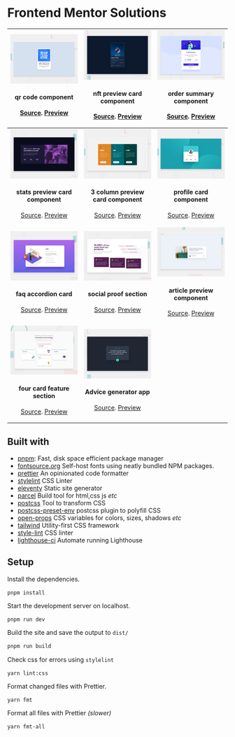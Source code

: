 # Frontend Mentor Solutions

|                            <img width=360 src="./src/101-qr-code-component/design/desktop-preview.jpg" alt="qr code component"><p><h4>qr code component</h4><span><a href="./src/101-qr-code-component">Source</a>. <a href="https://fe-muchina.vercel.app/101-qr-code-component">Preview</a></span> </p>                             |             <img width=360 src="./src/102-nft-preview-card-component/design/desktop-preview.jpg" alt="nft preview card component"><p><h4>nft preview card component</h4><span><a href="./src/102-nft-preview-card-component">Source</a>. <a href="https://fe-muchina.vercel.app/102-nft-preview-card-component">Preview</a></span> </p>              |      <img width=360 src="./src/103-order-summary-component/design/desktop-preview.jpg" alt="order summary component"><p><h4>order summary component</h4><span><a href="./src/103-order-summary-component">Source</a>. <a href="https://fe-muchina.vercel.app/103-order-summary-component">Preview</a></span> </p>      |
| :-----------------------------------------------------------------------------------------------------------------------------------------------------------------------------------------------------------------------------------------------------------------------------------------------------------------------------------: | :--------------------------------------------------------------------------------------------------------------------------------------------------------------------------------------------------------------------------------------------------------------------------------------------------------------------------------------------------: | :--------------------------------------------------------------------------------------------------------------------------------------------------------------------------------------------------------------------------------------------------------------------------------------------------------------------: |
| <img width=360 src="./src/104-stats-preview-card-component/design/desktop-preview.jpg" alt="stats preview card component"><p><h4>stats preview card component</h4><span><a href="./src/104-stats-preview-card-component">Source</a>. <a href="https://fe-muchina.vercel.app/104-stats-preview-card-component">Preview</a></span> </p> | <img width=360 src="./src/105-3-column-preview-card-component/design/desktop-preview.jpg" alt="3 column preview card component"><p><h4>3 column preview card component</h4><span><a href="./src/105-3-column-preview-card-component">Source</a>. <a href="https://fe-muchina.vercel.app/105-3-column-preview-card-component">Preview</a></span> </p> |        <img width=360 src="./src/106-profile-card-component/design/desktop-preview.jpg" alt="profile card component"><p><h4>profile card component</h4><span><a href="./src/106-profile-card-component">Source</a>. <a href="https://fe-muchina.vercel.app/106-profile-card-component">Preview</a></span> </p>         |
|                          <img width=360 src="./src/107-faq-accordion-card/design/desktop-preview.jpg" alt="faq accordion card"><p><h4>faq accordion card</h4><span><a href="./src/107-faq-accordion-card">Source</a>. <a href="https://fe-muchina.vercel.app/107-faq-accordion-card">Preview</a></span> </p>                          |                            <img width=360 src="./src/108-social-proof-section/design/desktop-preview.jpg" alt="social proof section"><p><h4>social proof section</h4><span><a href="./src/108-social-proof-section">Source</a>. <a href="https://fe-muchina.vercel.app/108-social-proof-section">Preview</a></span> </p>                             | <img width=360 src="./src/109-article-preview-component/design/desktop-preview.jpg" alt="article preview component"><p><h4>article preview component</h4><span><a href="./src/109-article-preview-component">Source</a>. <a href="https://fe-muchina.vercel.app/109-article-preview-component">Preview</a></span> </p> |
|        <img width=360 src="./src/110-four-card-feature-section/design/desktop-preview.jpg" alt="four card feature section"><p><h4>four card feature section</h4><span><a href="./src/110-four-card-feature-section">Source</a>. <a href="https://fe-muchina.vercel.app/110-four-card-feature-section">Preview</a></span> </p>         |                            <img width=360 src="./src/220-advice-generator-app/design/desktop-preview.jpg" alt="Advice generator app"><p><h4>Advice generator app</h4><span><a href="./src/220-advice-generator-app">Source</a>. <a href="https://fe-muchina.vercel.app/220-advice-generator-app">Preview</a></span> </p>                             |                                                                                                                                                                                                                                                                                                                        |

## Built with

- [pnpm](https://pnpm.io/): Fast, disk space efficient package manager
- [fontsource.org](https://fontsource.org/) Self-host fonts using neatly bundled
  NPM packages.
- [prettier](https://prettier.io/) An opinionated code formatter
- [stylelint](https://stylelint.io/) CSS Linter
- [eleventy](https://www.11ty.dev/) Static site generator
- [parcel](https://parceljs.org/) Build tool for html,css js _etc_
- [postcss](https://postcss.org/) Tool to transform CSS
- [postcss-preset-env]() postcss plugin to polyfill CSS
- [open-props](https://open-props.style/) CSS variables for colors, sizes,
  shadows _etc_
- [tailwind](https://tailwindcss.com/) Utility-first CSS framework
- [style-lint](https://stylelint.io/) CSS linter
- [lighthouse-ci]() Automate running Lighthouse

## Setup

Install the dependencies.

```
pnpm install
```

Start the development server on localhost.

```
pnpm run dev
```

Build the site and save the output to `dist/`

```sh
pnpm run build
```

Check css for errors using `stylelint`

```
yarn lint:css
```

Format changed files with Prettier.

```
yarn fmt
```

Format all files with Prettier _(slower)_

```
yarn fmt-all
```
